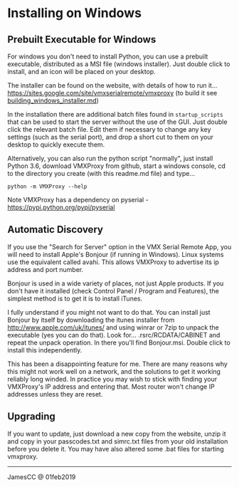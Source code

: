 # Installing on Windows

## Prebuilt Executable for Windows

For windows you don't need to install Python, you can use a prebuilt executable, distributed as a
MSI file (windows installer).  Just double click to install, and an icon will be placed on your
desktop.

The installer can be found on the website, with details of how to run it...
<https://sites.google.com/site/vmxserialremote/vmxproxy>
(to build it see [building_windows_installer.md](building_windows_installer.md))

In the installation there are additional batch files found in `startup_scripts` that can be used
to start the server without the use of the GUI.  Just double click the relevant batch file.  Edit
them if necessary to change any key settings (such as the serial port), and drop a short cut to
them on your desktop to quickly execute them.


Alternatively, you can also run the python script "normally", just install Python 3.6, download
VMXProxy from github, start a windows console, cd to the directory you create (with this readme.md
file) and type...

    python -m VMXProxy --help

Note VMXProxy has a dependency on pyserial - https://pypi.python.org/pypi/pyserial


## Automatic Discovery

If you use the "Search for Server" option in the VMX Serial Remote App, you will need to install
Apple's Bonjour (if running in Windows).  Linux systems use the equivalent called avahi.  This
allows VMXProxy to advertise its ip address and port number.

Bonjour is used in a wide variety of places, not just Apple products.  If you don't have it
installed (check Control Panel / Program and Features), the simplest method is to get it is to
install iTunes.

I fully understand if you might not want to do that.  You can install just Bonjour by itself by
downloading the itunes installer from http://www.apple.com/uk/itunes/ and using winrar or 7zip
to unpack the executable (yes you can do that).  Look for... .rsrc/RCDATA/CABINET and repeat
the unpack operation.  In there  you'll find Bonjour.msi.  Double click to install this
independently.

This has been a disappointing feature for me.  There are many reasons why this might not work
well on a network, and the solutions to get it working reliably long winded.  In practice you
may wish to stick with finding your VMXProxy's IP address and entering that.  Most router won't
change IP addresses unless they are reset.


## Upgrading

If you want to update, just download a new copy from the website, unzip it and copy in your
passcodes.txt and simrc.txt files from your old installation before you delete it.  You may have
also altered some .bat files for starting vmxproxy.


---
JamesCC @ 01feb2019